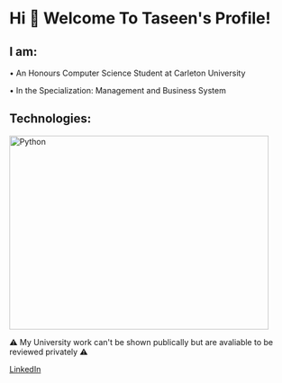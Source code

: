 # Hi 👋 Welcome To Taseen's Profile!

## I am:
  • An Honours Computer Science Student at Carleton University

  • In the Specialization: Management and Business System

## Technologies:
<img src="https://en.wikipedia.org/wiki/Python_%28programming_language%29](https://upload.wikimedia.org/wikipedia/commons/thumb/c/c3/Python-logo-notext.svg/1200px-Python-logo-notext.svg.png)" alt="Python" width="460" height="345">

⚠️ My University work can't be shown publically but are avaliable to be reviewed privately ⚠️

[LinkedIn](https://www.linkedin.com/in/taseen-waseq-606b04208/) 
